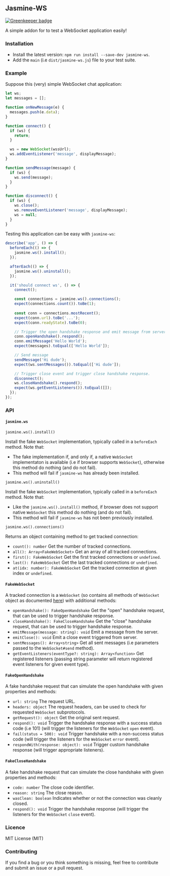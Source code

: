 
## Jasmine-WS

[![Greenkeeper badge](https://badges.greenkeeper.io/mjeanroy/jasmine-ws.svg)](https://greenkeeper.io/)

A simple addon for [](Jasmine) to test a WebSocket application easily!

### Installation

- Install the latest version: `npm run install --save-dev jasmine-ws`.
- Add the `main` (i.e `dist/jasmine-ws.js`) file to your test suite.

### Example

Suppose this (very) simple WebSocket chat application:

```javascript
let ws;
let messages = [];

function onNewMessage(e) {
  messages.push(e.data);
}

function connect() {
  if (ws) {
    return;
  }

  ws = new WebSocket(wssUrl);
  ws.addEventListener('message', displayMessage);
}

function sendMessage(message) {
  if (ws) {
    ws.send(message);
  }
}

function disconnect() {
  if (ws) {
    ws.close();
    ws.removeEventListener('message', displayMessage);
    ws = null;
  }
}
```

Testing this application can be easy with `jasmine-ws`:

```javascript
describe('app', () => {
  beforeEach(() => {
    jasmine.ws().install();
  });

  afterEach(() => {
    jasmine.ws().uninstall();
  });

  it('should connect ws', () => {
    connect();

    const connections = jasmine.ws().connections();
    expect(connections.count()).toBe(1);
    
    const conn = connections.mostRecent();
    expect(conn.url).toBe('...');
    expect(conn.readyState).toBe(0);

    // Trigger the open handshake response and emit message from server.
    conn.openHandshake().respond();
    conn.emitMessage('Hello World');
    expect(messages).toEqual(['Hello World']);

    // Send message
    sendMessage('Hi dude');
    expect(ws.sentMessages()).toEqual(['Hi dude']);

    // Trigger close event and trigger close handshake response.
    disconnect();
    ws.closeHandshake().respond();
    expect(ws.getEventListeners()).toEqual([]);
  });
});
```

### API

#### `jasmine.ws`

`jasmine.ws().install()`

Install the fake `WebSocket` implementation, typically called in a `beforeEach` method.
Note that:
  - The fake implementation if, and only if, a native `WebSocket` implementaton is available (i.e if browser supports `WebSocket`), otherwise
this method do nothing (and do not fail).
  - This method will fail if `jasmine-ws` has already been installed.

`jasmine.ws().uninstall()`

Install the fake `WebSocket` implementation, typically called in a `beforeEach` method.
Note that:
  - Like the `jasmine.ws().install()` method, if browser does not support native `WebSocket` this method do nothing (and do not fail).
  - This method will fail if `jasmine-ws` has not been previously installed.

`jasmine.ws().connections()`

Returns an object containing method to get tracked connection:
  - `count(): number` Get the number of tracked connections.
  - `all(): Array<FakeWebSocket>` Get an array of all tracked connections.
  - `first(): FakeWebSocket` Get the first tracked connections or `undefined`.
  - `last(): FakeWebSocket` Get the last tracked connections or `undefined`.
  - `at(idx: number): FakeWebSocket` Get the tracked connection at given index or `undefined`.

#### `FakeWebSocket`

A tracked connection is a `WebSocket` (so contains all methods of `WebSocket` object as documented [here]()) with additional methods:

- `openHandshake(): FakeOpenHandshake` Get the "open" handshake request, that can be used to trigger handshake response.
- `closeHandshake(): FakeCloseHandshake` Get the "close" handshake request, that can be used to trigger handshake response.
- `emitMessage(message: string): void` Emit a message from the server.
- `emitClose(): void` Emit a close event triggered from server.
- `sentMessages(): Array<string>` Get all sent messages (i.e parameters passed to the `WebSocket#send` method).
- `getEventListeners(eventType?: string): Array<function>` Get registered listeners (passing string parameter will return registered event listeners for given event type).

#### `FakeOpenHandshake`

A fake handshake request that can simulate the open handshake with given properties and methods:

- `url: string` The request URL.
- `headers: object` The request headers, can be used to check for requested `WebSocket` subprotocols.
- `getRequest(): object` Get the original sent request.
- `respond(): void` Trigger the handshake response with a success status code (i.e 101) (will trigger the listeners for the `WebSocket` `open` event).
- `fail(status = 500): void` Trigger handshake with a non-success status code (will trigger the listeners for the `WebSocket` `error` event).
- `respondWith(response: object): void` Trigger custom handshake response (will trigger appropriate listeners).

#### `FakeCloseHandshake`

A fake handshake request that can simulate the close handshake with given properties and methods:

- `code: number` The close code identifier.
- `reason: string` The close reason.
- `wasClean: boolean` Indicates whether or not the connection was cleanly closed.
- `respond(): void` Trigger the handshake response (will trigger the listeners for the `WebSocket` `close` event).

### Licence

MIT License (MIT)

### Contributing

If you find a bug or you think something is missing, feel free to contribute and submit an issue or a pull request.

